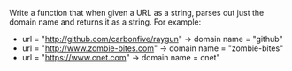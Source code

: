 Write a function that when given a URL as a string, parses out just the domain name and returns it as a string. For example:

- url = "http://github.com/carbonfive/raygun" -> domain name = "github"
- url = "http://www.zombie-bites.com" -> domain name = "zombie-bites"
- url = "https://www.cnet.com" -> domain name = cnet"
